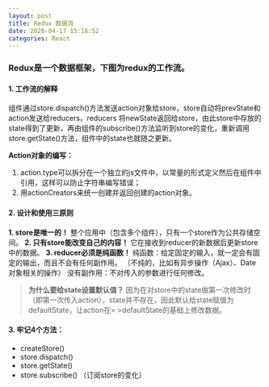 ```yaml
---
layout: post
title: Redux 数据流
date: 2020-04-17 15:18:52
categories: React
---
```

### Redux是一个数据框架，下图为redux的工作流。


#### 1. 工作流的解释
组件通过store.dispatch()方法发送action对象给store，store自动将prevState和action发送给reducers，reducers
将newState返回给store，由此store中存放的state得到了更新，再由组件的subscribe()方法监听到store的变化，重新调用
store.getState()方法，组件中的state也就随之更新。

**Action对象的编写：**
1. action.type可以拆分在一个独立的js文件中，以常量的形式定义然后在组件中引用，这样可以防止字符串编写错误；
2. 用actionCreators来统一创建并返回创建的action对象。


#### 2. 设计和使用三原则
**1. store是唯一的！**
整个应用中（包含多个组件），只有一个store作为公共存储空间。
**2. 只有store能改变自己的内容！**
它在接收到reducer的新数据后更新store中的数据。
**3. reducer必须是纯函数！**
纯函数：给定固定的输入，就一定会有固定的输出，而且不会有任何副作用。
（不纯的，比如有异步操作（Ajax）、Date对象相关的操作）
没有副作用：不对传入的参数进行任何修改。

> **为什么要给state设置默认值？**
>因为在对store中的state做第一次修改时（即第一次传入action），state并不存在，因此默认给state赋值为defaultState，让action在> >defaultState的基础上修改数据。

#### 3. 牢记4个方法：
- createStore()
- store.dispatch()
- store.getState()
- store.subscribe() （订阅store的变化）
